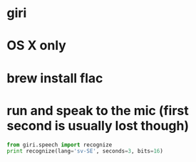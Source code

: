 giri
====

# OS X only
# brew install flac
# run and speak to the mic (first second is usually lost though)

```py
from giri.speech import recognize
print recognize(lang='sv-SE', seconds=3, bits=16)
```
